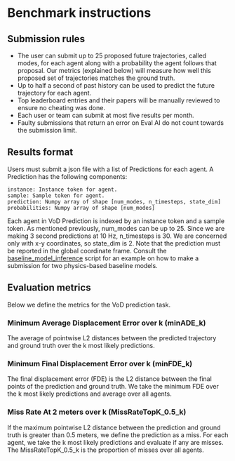 # Benchmark instructions

## Submission rules

- The user can submit up to 25 proposed future trajectories, called modes, for each agent along with a probability the agent follows that proposal. Our metrics (explained below) will measure how well this proposed set of trajectories matches the ground truth.
- Up to half a second of past history can be used to predict the future trajectory for each agent.
- Top leaderboard entries and their papers will be manually reviewed to ensure no cheating was done.
- Each user or team can submit at most five results per month.
- Faulty submissions that return an error on Eval AI do not count towards the submission limit.


## Results format

Users must submit a json file with a list of Predictions for each agent. A Prediction has the following components:

```
instance: Instance token for agent.
sample: Sample token for agent.
prediction: Numpy array of shape [num_modes, n_timesteps, state_dim]
probabilities: Numpy array of shape [num_modes]
```

Each agent in VoD Prediction is indexed by an instance token and a sample token. As mentioned previously, num_modes can be up to 25. Since we are making 3 second predictions at 10 Hz, n_timesteps is 30. We are concerned only with x-y coordinates, so state_dim is 2. Note that the prediction must be reported in the global coordinate frame. Consult the [baseline_model_inference](https://github.com/tudelft-iv/view-of-delft-prediction-devkit/blob/main/python-sdk/vod/eval/prediction/baseline_model_inference.py) script for an example on how to make a submission for two physics-based baseline models.

## Evaluation metrics

Below we define the metrics for the VoD prediction task.

### Minimum Average Displacement Error over k (minADE_k)

The average of pointwise L2 distances between the predicted trajectory and ground truth over the k most likely predictions.

### Minimum Final Displacement Error over k (minFDE_k)

The final displacement error (FDE) is the L2 distance between the final points of the prediction and ground truth. We take the minimum FDE over the k most likely predictions and average over all agents.

### Miss Rate At 2 meters over k (MissRateTopK_0.5_k)

If the maximum pointwise L2 distance between the prediction and ground truth is greater than 0.5 meters, we define the prediction as a miss. For each agent, we take the k most likely predictions and evaluate if any are misses. The MissRateTopK_0.5_k is the proportion of misses over all agents.
